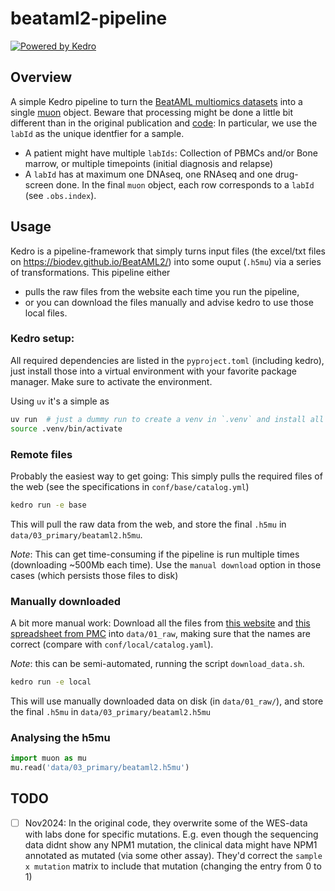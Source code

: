# beataml2-pipeline

[![Powered by Kedro](https://img.shields.io/badge/powered_by-kedro-ffc900?logo=kedro)](https://kedro.org)

## Overview

A simple Kedro pipeline to turn the [BeatAML multiomics datasets](https://biodev.github.io/BeatAML2/) into a single [muon](https://muon.scverse.org/) object.
Beware that processing might be done a little bit different than in the original publication and [code](https://github.com/biodev/beataml2_manuscript):
In particular, we use the `labId` as the unique identfier for a sample. 
- A patient might have multiple `labIds`: Collection of PBMCs and/or Bone marrow, or multiple timepoints (initial diagnosis and relapse)
- A `labId` has at maximum one DNAseq, one RNAseq and one drug-screen done.
In the final `muon` object, each row corresponds to a `labId` (see `.obs.index`).

## Usage
Kedro is a pipeline-framework that simply turns input files (the excel/txt files on https://biodev.github.io/BeatAML2/) into some ouput (`.h5mu`) via a series of transformations.
This pipeline either 
- pulls the raw files from the website each time you run the pipeline,
- or you can download the files manually and advise kedro to use those local files.

### Kedro setup:
All required dependencies are listed in the `pyproject.toml` (including kedro), just install those into a virtual environment with your favorite package manager. Make sure to activate the environment.

Using `uv` it's a simple as
```bash
uv run  # just a dummy run to create a venv in `.venv` and install all packages
source .venv/bin/activate 
```
### Remote files
Probably the easiest way to get going: This simply pulls the required files of the web (see the specifications in `conf/base/catalog.yml`)
```bash
kedro run -e base
```
This will pull the raw data from the web, and store the final `.h5mu` in `data/03_primary/beataml2.h5mu`.

*Note*: This can get time-consuming if the pipeline is run multiple times (downloading ~500Mb each time).
Use the `manual download` option in those cases (which persists those files to disk)

### Manually downloaded
A bit more manual work: Download all the files from [this website](https://biodev.github.io/BeatAML2/) and [this spreadsheet from PMC](https://pmc.ncbi.nlm.nih.gov/articles/instance/6280667/bin/NIHMS1504008-supplement-Supplementary_Tables_S1-S22.xlsx) into `data/01_raw`, making sure that the names are correct (compare with `conf/local/catalog.yaml`).

*Note*: this can be semi-automated, running the script `download_data.sh`.

```bash
kedro run -e local
```
This will use manually downloaded data on disk (in `data/01_raw/`), and store the final `.h5mu` in `data/03_primary/beataml2.h5mu`

### Analysing the h5mu
```python
import muon as mu
mu.read('data/03_primary/beataml2.h5mu')
```

## TODO
- [ ] Nov2024: In the original code, they overwrite some of the WES-data with labs done for specific mutations. E.g. even though the sequencing data didnt show any NPM1 mutation, the clinical data might have NPM1 annotated as mutated (via some other assay). They'd correct the `sample x mutation` matrix to include that mutation (changing the entry from 0 to 1)

